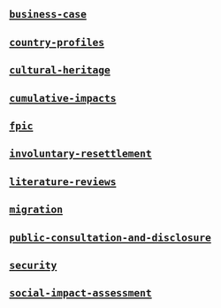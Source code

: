 

## [`business-case`](./business-case/)

## [`country-profiles`](./country-profiles/)

##  [`cultural-heritage`](./cultural-heritage/)

##  [`cumulative-impacts`](./cumulative-impacts/)

##  [`fpic`](./fpic/)	

##  [`involuntary-resettlement`](./involuntary-resettlement/)	

##  [`literature-reviews`](./literature-reviews/)

##  [`migration`](./migration/)

##  [`public-consultation-and-disclosure`](.context/thematic-issues/public-consultation-and-disclosure/)

##  [`security`](./business-case/)

##  [`social-impact-assessment`](./business-case/social-impact-assessment)

